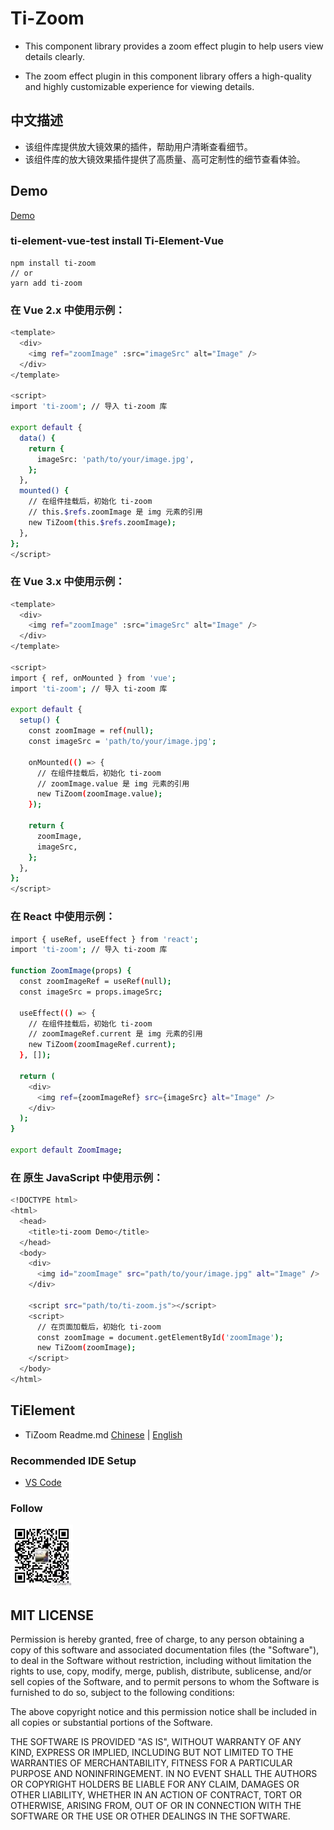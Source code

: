 # Ti-Zoom
- This component library provides a zoom effect plugin to help users view details clearly.

- The zoom effect plugin in this component library offers a high-quality and highly customizable experience for viewing details.

## 中文描述
- 该组件库提供放大镜效果的插件，帮助用户清晰查看细节。
- 该组件库的放大镜效果插件提供了高质量、高可定制性的细节查看体验。

## Demo
[Demo](https://github.com/Timtance/ti-zoom-test/tree/main/demo/index.html)

### ti-element-vue-test install Ti-Element-Vue 
```
npm install ti-zoom
// or
yarn add ti-zoom
```

### 在 Vue 2.x 中使用示例：
```bash
<template>
  <div>
    <img ref="zoomImage" :src="imageSrc" alt="Image" />
  </div>
</template>

<script>
import 'ti-zoom'; // 导入 ti-zoom 库

export default {
  data() {
    return {
      imageSrc: 'path/to/your/image.jpg',
    };
  },
  mounted() {
    // 在组件挂载后，初始化 ti-zoom
    // this.$refs.zoomImage 是 img 元素的引用
    new TiZoom(this.$refs.zoomImage);
  },
};
</script>
```

### 在 Vue 3.x 中使用示例：
```bash
<template>
  <div>
    <img ref="zoomImage" :src="imageSrc" alt="Image" />
  </div>
</template>

<script>
import { ref, onMounted } from 'vue';
import 'ti-zoom'; // 导入 ti-zoom 库

export default {
  setup() {
    const zoomImage = ref(null);
    const imageSrc = 'path/to/your/image.jpg';

    onMounted(() => {
      // 在组件挂载后，初始化 ti-zoom
      // zoomImage.value 是 img 元素的引用
      new TiZoom(zoomImage.value);
    });

    return {
      zoomImage,
      imageSrc,
    };
  },
};
</script>
```

### 在 React 中使用示例：
```bash
import { useRef, useEffect } from 'react';
import 'ti-zoom'; // 导入 ti-zoom 库

function ZoomImage(props) {
  const zoomImageRef = useRef(null);
  const imageSrc = props.imageSrc;

  useEffect(() => {
    // 在组件挂载后，初始化 ti-zoom
    // zoomImageRef.current 是 img 元素的引用
    new TiZoom(zoomImageRef.current);
  }, []);

  return (
    <div>
      <img ref={zoomImageRef} src={imageSrc} alt="Image" />
    </div>
  );
}

export default ZoomImage;
```

### 在 原生 JavaScript 中使用示例：
```bash
<!DOCTYPE html>
<html>
  <head>
    <title>ti-zoom Demo</title>
  </head>
  <body>
    <div>
      <img id="zoomImage" src="path/to/your/image.jpg" alt="Image" />
    </div>

    <script src="path/to/ti-zoom.js"></script>
    <script>
      // 在页面加载后，初始化 ti-zoom
      const zoomImage = document.getElementById('zoomImage');
      new TiZoom(zoomImage);
    </script>
  </body>
</html>
```

## TiElement

- TiZoom Readme.md [Chinese](https://github.com/Timtance) | [English](https://github.com/Timtance)


### Recommended IDE Setup

- [VS Code](https://code.visualstudio.com/)


### Follow
<img src="https://raw.githubusercontent.com/Timtance/tuijs/HEAD/follow.jpg" width="100px">


## MIT LICENSE
Permission is hereby granted, free of charge, to any person obtaining
a copy of this software and associated documentation files (the
"Software"), to deal in the Software without restriction, including
without limitation the rights to use, copy, modify, merge, publish,
distribute, sublicense, and/or sell copies of the Software, and to
permit persons to whom the Software is furnished to do so, subject to
the following conditions:

The above copyright notice and this permission notice shall be
included in all copies or substantial portions of the Software.

THE SOFTWARE IS PROVIDED "AS IS", WITHOUT WARRANTY OF ANY KIND,
EXPRESS OR IMPLIED, INCLUDING BUT NOT LIMITED TO THE WARRANTIES OF
MERCHANTABILITY, FITNESS FOR A PARTICULAR PURPOSE AND
NONINFRINGEMENT. IN NO EVENT SHALL THE AUTHORS OR COPYRIGHT HOLDERS BE
LIABLE FOR ANY CLAIM, DAMAGES OR OTHER LIABILITY, WHETHER IN AN ACTION
OF CONTRACT, TORT OR OTHERWISE, ARISING FROM, OUT OF OR IN CONNECTION
WITH THE SOFTWARE OR THE USE OR OTHER DEALINGS IN THE SOFTWARE.
